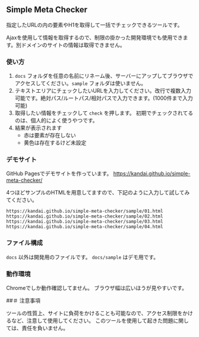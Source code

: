## Simple Meta Checker
指定したURLの<head>内の要素やH1を取得して一括でチェックできるツールです。

Ajaxを使用して情報を取得するので、制限の掛かった開発環境でも使用できます。別ドメインのサイトの情報は取得できません。


### 使い方

1. `docs` フォルダを任意の名前にリネーム後、サーバーにアップしてブラウザでアクセスしてください。`sample` フォルダは使いません。
2. テキストエリアにチェックしたいURLを入力してください。改行で複数入力可能です。絶対パス/ルートパス/相対パスで入力できます。(1000件まで入力可能)
3. 取得したい情報をチェックして `check` を押します。
初期でチェックされてるのは、個人的によく使うやつです。
4. 結果が表示されます
    - 赤は要素が存在しない
    - 黄色は存在するけど未設定


### デモサイト

GitHub Pagesでデモサイトを作っています。
https://kandai.github.io/simple-meta-checker/

4つほどサンプルのHTMLを用意してますので、下記のように入力して試してみてください。

```
https://kandai.github.io/simple-meta-checker/sample/01.html
https://kandai.github.io/simple-meta-checker/sample/02.html
https://kandai.github.io/simple-meta-checker/sample/03.html
https://kandai.github.io/simple-meta-checker/sample/04.html
```


### ファイル構成
`docs` 以外は開発用のファイルです。
`docs/sample` はデモ用です。


### 動作環境

Chromeでしか動作確認してません。
ブラウザ幅は広いほうが見やすいです。


##＃ 注意事項

ツールの性質上、サイトに負荷をかけることも可能なので、アクセス制限をかけるなど、注意して使用してください。
このツールを使用して起きた問題に関しては、責任を負いません。
